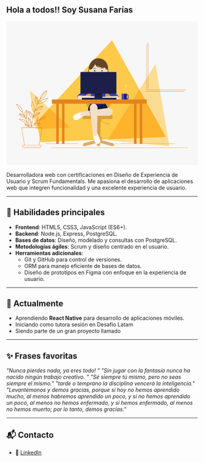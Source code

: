 ##  Hola a todos!! Soy Susana Farías

![Susana codeando n_n](https://github.com/SusanaFa/SusanaFa/blob/main/code.gif)


Desarrolladora web con certificaciones en Diseño de Experiencia de Usuario y Scrum Fundamentals. Me apasiona el desarrollo de aplicaciones web que integren funcionalidad y una excelente experiencia de usuario.

---

## 🚀 **Habilidades principales**
- **Frontend**: HTML5, CSS3, JavaScript (ES6+).
- **Backend**: Node.js, Express, PostgreSQL.
- **Bases de datos**: Diseño, modelado y consultas con PostgreSQL.
- **Metodologías ágiles**: Scrum y diseño centrado en el usuario.
- **Herramientas adicionales**:
  - Git y GitHub para control de versiones.
  - ORM para manejo eficiente de bases de datos.
  - Diseño de prototipos en Figma con enfoque en la experiencia de usuario.

---

## 🌱 **Actualmente**
- Aprendiendo **React Native** para desarrollo de aplicaciones móviles.
- Iniciando como tutora sesión en Desafío Latam
- Siendo parte de un gran proyecto llamado <ProgramArt>
---

## ✨ **Frases favoritas**
*"Nunca pierdes nada, ya eres todo! "*
*"Sin jugar con la fantasía nunca ha nacido ningún trabajo creativo. "*
*"Sé siempre tú mismo, pero no seas siempre el mismo."*
*"tarde o temprano la disciplina vencerá la inteligencia."*
*"Levantémonos y demos gracias, porque si hoy no hemos aprendido mucho, al menos habremos aprendido un poco, y si no hemos aprendido un poco, al menos no hemos enfermado, y si hemos enfermado, al menos no hemos muerto; por lo tanto, demos gracias."*

---

## 📬 **Contacto**
- 💼 [LinkedIn](https://www.linkedin.com/in/fullstackjavascript-farias-susana/)
